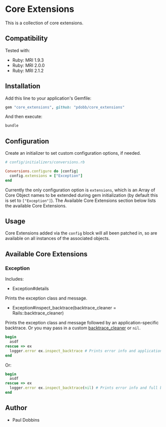 # Core Extensions

This is a collection of core extensions.

## Compatibility

Tested with:

* Ruby: MRI 1.9.3
* Ruby: MRI 2.0.0
* Ruby: MRI 2.1.2

## Installation

Add this line to your application's Gemfile:

```ruby
gem "core_extensions", github: "pdobb/core_extensions"
```

And then execute:

```ruby
bundle
```

## Configuration

Create an initializer to set custom configuration options, if needed.

```ruby
# config/initializers/conversions.rb

Conversions.configure do |config|
  config.extensions = ["Exception"]
end
```

Currently the only configuration option is `extensions`, which is an Array of Core Object names to be extended during gem initialization (by default this is set to `["Exception"]`). The Available Core Extensions section below lists the available Core Extensions.

## Usage

Core Extensions added via the `config` block will all been patched in, so are available on all instances of the associated objects.

## Available Core Extensions

### Exception

Includes:

* Exception#details

Prints the exception class and message.

* Exception#inspect_backtrace(backtrace_cleaner = Rails::backtrace_cleaner)

Prints the exception class and message followed by an application-specific
backtrace. Or you may pass in a custom [backtrace_cleaner](http://api.rubyonrails.org/classes/ActiveSupport/BacktraceCleaner.html) or `nil`.

```ruby
begin
  asdf
rescue => ex
  logger.error ex.inspect_backtrace # Prints error info and application-specific backtrace
end
```

Or:

```ruby
begin
  asdf
rescue => ex
  logger.error ex.inspect_backtrace(nil) # Prints error info and full backtrace
end
```

## Author

- Paul Dobbins
